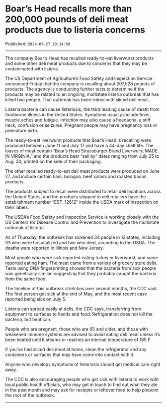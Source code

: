 # Boar’s Head recalls more than 200,000 pounds of deli meat products due to listeria concerns

Published :`2024-07-27 10:14:58`

---

The company Boar’s Head has recalled ready-to-eat liverwurst products and some other deli meat products due to concerns that they may be contaminated with listeria.

The US Department of Agriculture’s Food Safety and Inspection Service announced Friday that the company is recalling about 207,528 pounds of products. The agency is conducting further tests to determine if the products may be related to an ongoing, multistate listeria outbreak that has killed two people. That outbreak has been linked with sliced deli meat.

Listeria bacteria can cause listeriosis, the third leading cause of death from foodborne illness in the United States. Symptoms usually include fever, muscle aches and fatigue. Infection may also cause a headache, a stiff neck, confusion or seizures. Pregnant people may have pregnancy loss or premature birth.

The ready-to-eat liverwurst products that Boar’s Head is recalling were produced between June 11 and July 17 and have a 44-day shelf life. The loaves of meat contain “Boar’s Head Strassburger Brand Liverwurst MADE IN VIRGINIA,” and the products bear “sell by” dates ranging from July 25 to Aug. 30, printed on the side of their packaging.

The other recalled ready-to-eat deli meat products were produced on June 27, and include certain ham, bologna, beef salami and roasted bacon products.

The products subject to recall were distributed to retail deli locations across the United States, and the products shipped to deli retailers have the establishment number “EST. 12612” inside the USDA mark of inspection on their labels.

The USDA’s Food Safety and Inspection Service is working closely with the US Centers for Disease Control and Prevention to investigate the multistate outbreak of listeria.

As of Thursday, the outbreak has sickened 34 people in 13 states, including 33 who were hospitalized and two who died, according to the USDA. The deaths were reported in Illinois and New Jersey.

Most people who were sick reported eating turkey or liverwurst, and some reported eating ham. The meat came from a variety of grocery store delis. Tests using DNA fingerprinting showed that the bacteria from sick people was genetically similar, suggesting that they probably caught the bacteria from the same food.

The timeline of this outbreak stretches over several months, the CDC said. The first person got sick at the end of May, and the most recent case reported being sick on July 5.

Listeria can spread easily at delis, the CDC says, transferring from equipment to surfaces to hands and food. Refrigeration does not kill the bacteria, but heat can.

People who are pregnant, those who are 65 and older, and those with weakened immune systems are advised to avoid eating deli meat unless it’s been heated until it steams or reaches an internal temperature of 165 F.

If you’ve had sliced deli meat at home, clean the refrigerator and any containers or surfaces that may have come into contact with it.

Anyone who develops symptoms of listeriosis should get medical care right away.

The CDC is also encouraging people who get sick with listeria to work with local public health officials, who may get in touch to find out what they ate in the past month and may ask for receipts or leftover food to help pinpoint the root of the outbreak.

---

